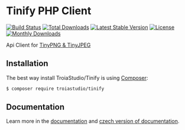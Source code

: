 # Tinify PHP Client
[![Build Status](https://travis-ci.org/TroiaStudio/Tinify.svg?branch=master)](https://travis-ci.org/TroiaStudio/Tinify)
[![Total Downloads](https://poser.pugx.org/troiastudio/tinify/downloads)](https://packagist.org/packages/troiastudio/tinify)
[![Latest Stable Version](https://poser.pugx.org/troiastudio/tinify/v/stable)](https://packagist.org/packages/troiastudio/tinify)
[![License](https://poser.pugx.org/troiastudio/tinify/license)](https://packagist.org/troiastudio/tinify)
[![Monthly Downloads](https://poser.pugx.org/troiastudio/tinify/d/monthly)](https://packagist.org/packages/troiastudio/tinify)

Api Client for [TinyPNG & TinyJPEG](https://tinypng.com/)


Installation
------------

The best way install TroiaStudio/Tinify is using [Composer](http://getcomposer.org/):

```sh
$ composer require troiastudio/tinify
```

Documentation
-------------

Learn more in the [documentation](https://github.com/TroiaStudio/Tinify/blob/master/docs/en/README.md) and [czech version of documentation](https://github.com/TroiaStudio/Tinify/blob/master/docs/cs/README.md).